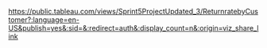 https://public.tableau.com/views/Sprint5ProjectUpdated_3/ReturnratebyCustomer?:language=en-US&publish=yes&:sid=&:redirect=auth&:display_count=n&:origin=viz_share_link
